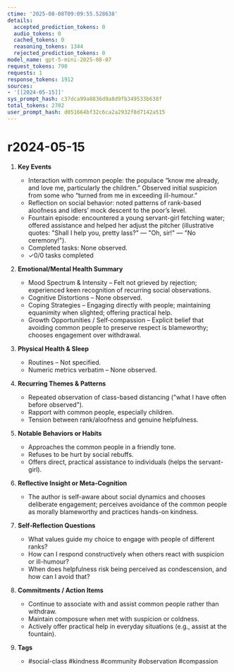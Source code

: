 ```yaml
---
ctime: '2025-08-08T09:09:55.528638'
details:
  accepted_prediction_tokens: 0
  audio_tokens: 0
  cached_tokens: 0
  reasoning_tokens: 1344
  rejected_prediction_tokens: 0
model_name: gpt-5-mini-2025-08-07
request_tokens: 790
requests: 1
response_tokens: 1912
sources:
- '[[2024-05-15]]'
sys_prompt_hash: c37dca99a8836d9a8d9fb349533b638f
total_tokens: 2702
user_prompt_hash: d051664bf32c6ca2a2932f8d7142a515
---
```

# r2024-05-15

1. **Key Events**
   - Interaction with common people: the populace “know me already, and love me, particularly the children.” Observed initial suspicion from some who “turned from me in exceeding ill-humour.”  
   - Reflection on social behavior: noted patterns of rank-based aloofness and idlers’ mock descent to the poor’s level.  
   - Fountain episode: encountered a young servant-girl fetching water; offered assistance and helped her adjust the pitcher (illustrative quotes: "Shall I help you, pretty lass?" — "Oh, sir!" — "No ceremony!").  
   - Completed tasks: None observed.
   - ✓0/0 tasks completed

2. **Emotional/Mental Health Summary**
   - Mood Spectrum & Intensity – Felt not grieved by rejection; experienced keen recognition of recurring social observations.  
   - Cognitive Distortions – None observed.  
   - Coping Strategies – Engaging directly with people; maintaining equanimity when slighted; offering practical help.  
   - Growth Opportunities / Self‑compassion – Explicit belief that avoiding common people to preserve respect is blameworthy; chooses engagement over withdrawal.

3. **Physical Health & Sleep**
   - Routines – Not specified.  
   - Numeric metrics verbatim – None observed.

4. **Recurring Themes & Patterns**
   - Repeated observation of class-based distancing ("what I have often before observed").  
   - Rapport with common people, especially children.  
   - Tension between rank/aloofness and genuine helpfulness.

5. **Notable Behaviors or Habits**
   - Approaches the common people in a friendly tone.  
   - Refuses to be hurt by social rebuffs.  
   - Offers direct, practical assistance to individuals (helps the servant-girl).

6. **Reflective Insight or Meta‑Cognition**
   - The author is self-aware about social dynamics and chooses deliberate engagement; perceives avoidance of the common people as morally blameworthy and practices hands-on kindness.

7. **Self‑Reflection Questions**
   - What values guide my choice to engage with people of different ranks?  
   - How can I respond constructively when others react with suspicion or ill-humour?  
   - When does helpfulness risk being perceived as condescension, and how can I avoid that?

8. **Commitments / Action Items**
   - Continue to associate with and assist common people rather than withdraw.  
   - Maintain composure when met with suspicion or coldness.  
   - Actively offer practical help in everyday situations (e.g., assist at the fountain).

9. **Tags**
   - #social-class #kindness #community #observation #compassion